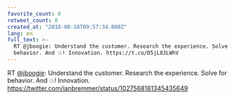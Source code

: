 ```yaml
---
favorite_count: 0
retweet_count: 0
created_at: "2018-08-10T09:57:34.000Z"
lang: en
full_text: >-
  RT @jboogie: Understand the customer. Research the experience. Solve for
  behavior. And 💥! Innovation. https://t.co/D5jL83LWhV
---
```


RT [@jboogie](https://twitter.com/jboogie): Understand the customer. Research
the experience. Solve for behavior. And 💥! Innovation.
<https://twitter.com/ianbremmer/status/1027568181345435649>
